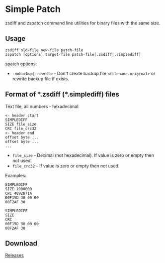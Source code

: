 Simple Patch
============

zsdiff and zspatch command line utilities for binary files with the same size.

## Usage ##

    zsdiff old-file new-file patch-file
    zspatch [options] target-file patch-file[.zsdiff|.simplediff]

spatch options:

- `-nobackup|-rewrite` - Don't create backup file `<filename.original>` or rewrite backup file if exists.

## Format of \*.zsdiff (\*.simplediff) files ##

Text file, all numbers - hexadecimal:

    <- header start
    SIMPLEDIFF
    SIZE file_size
    CRC file_crc32
    <- header end
    offset byte ...
    offset byte ...
    ...

- `file_size` - Decimal (not hexadecimal). If value is zero or empty then not used.
- `file_crc32` - If value is zero or empty then not used.

Examples:

    SIMPLEDIFF
    SIZE 1000000
    CRC 4092B71A
    00F15D 30 00 00
    00F2AF 30

    SIMPLEDIFF
    SIZE
    CRC
    00F15D 30 00 00
    00F2AF 30

## Download ##

[Releases](https://github.com/Ruzzz/simplepatch/releases)
